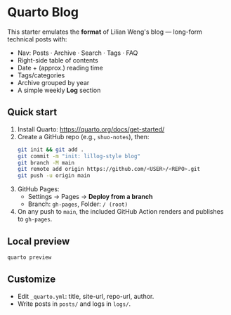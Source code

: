 # Quarto Blog

This starter emulates the **format** of Lilian Weng's blog — long-form technical posts with:
- Nav: Posts · Archive · Search · Tags · FAQ
- Right-side table of contents
- Date + (approx.) reading time
- Tags/categories
- Archive grouped by year
- A simple weekly **Log** section

## Quick start
1. Install Quarto: https://quarto.org/docs/get-started/
2. Create a GitHub repo (e.g., `shuo-notes`), then:
   ```bash
   git init && git add .
   git commit -m "init: lillog-style blog"
   git branch -M main
   git remote add origin https://github.com/<USER>/<REPO>.git
   git push -u origin main
   ```
3. GitHub Pages:
   - Settings → Pages → **Deploy from a branch**
   - Branch: `gh-pages`, Folder: `/ (root)`
4. On any push to `main`, the included GitHub Action renders and publishes to `gh-pages`.

## Local preview
```bash
quarto preview
```

## Customize
- Edit `_quarto.yml`: title, site-url, repo-url, author.
- Write posts in `posts/` and logs in `logs/`.
